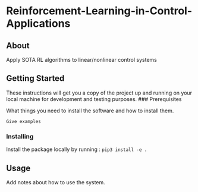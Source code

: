 # Reinforcement-Learning-in-Control-Applications


## About <a name = "about"></a>

Apply SOTA RL algorithms to linear/nonlinear control systems


## Getting Started <a name = "getting_started"></a>

These instructions will get you a copy of the project up and running on your local machine for development and testing purposes. ### Prerequisites

What things you need to install the software and how to install them.

```
Give examples
```

### Installing
Install the package locally by running : ```pip3 install -e .```

## Usage <a name = "usage"></a>

Add notes about how to use the system.
